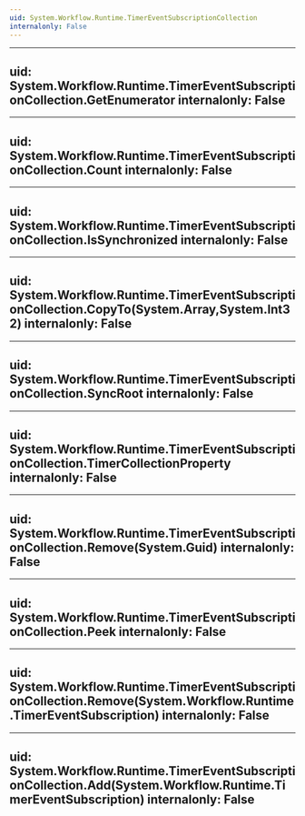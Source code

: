 ```yaml
---
uid: System.Workflow.Runtime.TimerEventSubscriptionCollection
internalonly: False
---
```


---
uid: System.Workflow.Runtime.TimerEventSubscriptionCollection.GetEnumerator
internalonly: False
---

---
uid: System.Workflow.Runtime.TimerEventSubscriptionCollection.Count
internalonly: False
---

---
uid: System.Workflow.Runtime.TimerEventSubscriptionCollection.IsSynchronized
internalonly: False
---

---
uid: System.Workflow.Runtime.TimerEventSubscriptionCollection.CopyTo(System.Array,System.Int32)
internalonly: False
---

---
uid: System.Workflow.Runtime.TimerEventSubscriptionCollection.SyncRoot
internalonly: False
---

---
uid: System.Workflow.Runtime.TimerEventSubscriptionCollection.TimerCollectionProperty
internalonly: False
---

---
uid: System.Workflow.Runtime.TimerEventSubscriptionCollection.Remove(System.Guid)
internalonly: False
---

---
uid: System.Workflow.Runtime.TimerEventSubscriptionCollection.Peek
internalonly: False
---

---
uid: System.Workflow.Runtime.TimerEventSubscriptionCollection.Remove(System.Workflow.Runtime.TimerEventSubscription)
internalonly: False
---

---
uid: System.Workflow.Runtime.TimerEventSubscriptionCollection.Add(System.Workflow.Runtime.TimerEventSubscription)
internalonly: False
---
